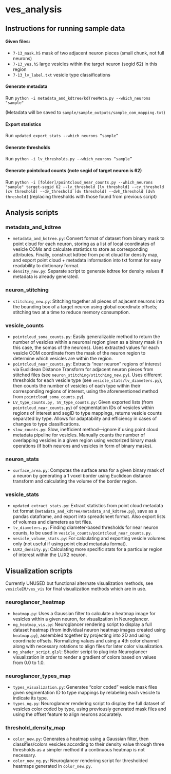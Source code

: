# ves_analysis

## Instructions for running sample data

#### Given files:
- `7-13_mask.h5` mask of two adjacent neuron pieces (small chunk, not full neurons)
- `7-13_ves.h5` large vesicles within the target neuron (segid 62) in this region
- `7-13_lv_label.txt` vesicle type classifications

#### Generate metadata
Run `python -i metadata_and_kdtree/kdTreeMeta.py --which_neurons "sample"`

(Metadata will be saved to `sample/sample_outputs/sample_com_mapping.txt`)

#### Export statistics
Run `updated_export_stats --which_neurons “sample”`

#### Generate thresholds
Run `python -i lv_thresholds.py --which_neurons “sample”`

#### Generate pointcloud counts (note segid of target neuron is 62)
Run `python -i [folder]/pointcloud_near_counts.py --which_neurons "sample" target-segid 62 --lv_threshold [lv threshold] --cv_threshold [cv threshold] --dv_threshold [dv threshold] --dvh_threshold [dvh threshold]` (replacing thresholds with those found from previous script)



## Analysis scripts

### metadata_and_kdtree
- `metadata_and_kdtree.py`: Convert format of dataset from binary mask to point cloud for each neuron, storing as a list of local coordinates of vesicle COMs and calculate statistics to store as corresponding attributes. Finally, construct kdtree from point cloud for density map, and export point cloud + metadata information into txt format for easy readability to dictionary format.
- `density_new.py`: Separate script to generate kdtree for density values if metadata is already generated.

### neuron_stitching
- `stitching_new.py`: Stitching together all pieces of adjacent neurons into the bounding box of a target neuron using global coordinate offsets; stitching two at a time to reduce memory consumption.

### vesicle_counts
- `pointcloud_soma_counts.py`: Easily generalizable method to return the number of vesicles within a neuronal region given as a binary mask (in this case, the somas of the neurons). Uses extracted values for each vesicle COM coordinate from the mask of the neuron region to determine which vesicles are within the region.
- `pointcloud_near_counts.py`: Extracts “near neuron” regions of interest via Euclidean Distance Transform for adjacent neuron pieces from stitched files (see `neuron_stitching/stitching_new.py`). Uses different thresholds for each vesicle type (see `vesicle_stats/lv_diameters.py`), then counts the number of vesicles of each type within their corresponding regions of interest, using the aforementioned method from `pointcloud_soma_counts.py`).
- `LV_type_counts.py, SV_type_counts.py`: Given exported lists (from `pointcloud_near_counts.py`) of segmentation IDs of vesicles within regions of interest and segID to type mappings, returns vesicle counts separated by type. Allows for adaptability and efficiency in cases of changes to type classifications.
- `slow_counts.py`: Slow, inefficient method—ignore if using point cloud metadata pipeline for vesicles. Manually counts the number of overlapping vesicles in a given region using vectorized binary mask operations (if both neurons and vesicles in form of binary masks).

### neuron_stats
- `surface_area.py`: Computes the surface area for a given binary mask of a neuron by generating a 1 voxel border using Euclidean distance transform and calculating the volume of the border region.

### vesicle_stats
- `updated_extract_stats.py`: Extract statistics from point cloud metadata txt format (`metadata_and_kdtree/metadata_and_kdtree.py`), save as a pandas dataframe, and export into spreadsheet format. Also export lists of volumes and diameters as txt files.
- `lv_diameters.py`: Finding diameter-based thresholds for near neuron counts, to be used in `vesicle_counts/pointcloud_near_counts.py`.
- `vesicle_volume_stats.py`: For calculating and exporting vesicle volumes only (not useful if using point cloud metadata format).
- `LUX2_density.py`: Calculating more specific stats for a particular region of interest within the LUX2 neuron.

## Visualization scripts
Currently UNUSED but functional alternate visualization methods, see `vesicleEM/ves_vis` for final visualization methods which are in use.

### neuroglancer_heatmap
- `heatmap.py`: Uses a Gaussian filter to calculate a heatmap image for vesicles within a given neuron, for visualization in Neuroglancer.
- `ng_heatmap_vis.py`: Neuroglancer rendering script to display a full dataset heatmap (from individual neuron heatmap images created using `heatmap.py`), assembled together by projecting into 2D and using coordinate offsets. Normalizing values and using a 4th color channel along with necessary rotations to align files for later color visualization.
- `ng_shader_script.glsl`: Shader script to plug into Neuroglancer visualization in order to render a gradient of colors based on values from 0.0 to 1.0.

### neuroglancer_types_map
- `types_visualization.py`: Generates “color coded” vesicle mask files given segmentation ID to type mappings by relabeling each vesicle to indicate its type.
- `types_ng.py`: Neuroglancer rendering script to display the full dataset of vesicles color coded by type, using previously generated mask files and using the offset feature to align neurons accurately.

### threshold_density_map
- `color_new.py`: Generates a heatmap using a Gaussian filter, then classifies/colors vesicles according to their density value through three thresholds as a simpler method if a continuous heatmap is not necessary.
- `color_new_ng.py`: Neuroglancer rendering script for thresholded heatmaps generated in `color_new.py`.
